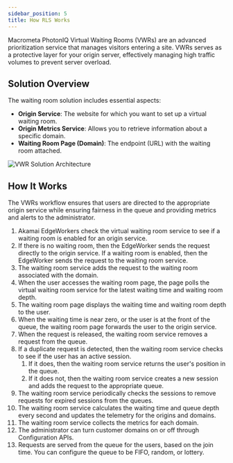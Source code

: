 ```yaml
---
sidebar_position: 5
title: How RLS Works
---
```


Macrometa PhotonIQ Virtual Waiting Rooms (VWRs) are an advanced prioritization service that manages visitors entering a site. VWRs serves as a protective layer for your origin server, effectively managing high traffic volumes to prevent server overload.

## Solution Overview

The waiting room solution includes essential aspects:

- **Origin Service**: The website for which you want to set up a virtual waiting room.
- **Origin Metrics Service**: Allows you to retrieve information about a specific domain.
- **Waiting Room Page (Domain)**: The endpoint (URL) with the waiting room attached.

![VWR Solution Architecture](/img/photoniq/vwr/vwr-solution-architecture.png)

## How It Works

The VWRs workflow ensures that users are directed to the appropriate origin service while ensuring fairness in the queue and providing metrics and alerts to the administrator.

1. Akamai EdgeWorkers check the virtual waiting room service to see if a waiting room is enabled for an origin service.
2. If there is no waiting room, then the EdgeWorker sends the request directly to the origin service. If a waiting room is enabled, then the EdgeWorker sends the request to the waiting room service.
3. The waiting room service adds the request to the waiting room associated with the domain.
4. When the user accesses the waiting room page, the page polls the virtual waiting room service for the latest waiting time and waiting room depth.
5. The waiting room page displays the waiting time and waiting room depth to the user.
6. When the waiting time is near zero, or the user is at the front of the queue, the waiting room page forwards the user to the origin service.
7. When the request is released, the waiting room service removes a request from the queue.
8. If a duplicate request is detected, then the waiting room service checks to see if the user has an active session.
   1. If it does, then the waiting room service returns the user's position in the queue.
   2. If it does not, then the waiting room service creates a new session and adds the request to the appropriate queue.
9. The waiting room service periodically checks the sessions to remove requests for expired sessions from the queues.
10. The waiting room service calculates the waiting time and queue depth every second and updates the telemetry for the origins and domains.
11. The waiting room service collects the metrics for each domain.
12. The administrator can turn customer domains on or off through Configuration APIs.
13. Requests are served from the queue for the users, based on the join time. You can configure the queue to be FIFO, random, or lottery.
